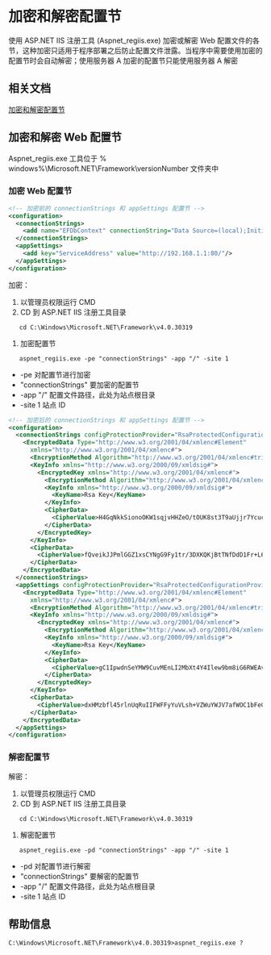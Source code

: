 
# 加密和解密配置节

使用 ASP.NET IIS 注册工具 (Aspnet_regiis.exe) 加密或解密 Web 配置文件的各节，这种加密只适用于程序部署之后防止配置文件泄露。当程序中需要使用加密的配置节时会自动解密；使用服务器 A 加密的配置节只能使用服务器 A 解密

## 相关文档

[加密和解密配置节][]

## 加密和解密 Web 配置节

Aspnet_regiis.exe 工具位于 % windows%\Microsoft.NET\Framework\versionNumber 文件夹中

### 加密 Web 配置节

```xml
<!-- 加密前的 connectionStrings 和 appSettings 配置节 -->
<configuration>
  <connectionStrings>
    <add name="EFDbContext" connectionString="Data Source=(local);Initial Catalog=DB;User ID=sa;Password=sa123" providerName="System.Data.SqlClient" />
  </connectionStrings>
  <appSettings>
    <add key="ServiceAddress" value="http://192.168.1.1:80/"/>
  </appSettings>
</configuration>
```

加密：

1. 以管理员权限运行 CMD
2. CD 到 ASP.NET IIS 注册工具目录

```shell
   cd C:\Windows\Microsoft.NET\Framework\v4.0.30319
```

1. 加密配置节

```shell
   aspnet_regiis.exe -pe "connectionStrings" -app "/" -site 1
```

* -pe 对配置节进行加密
* "connectionStrings" 要加密的配置节
* -app "/" 配置文件路径，此处为站点根目录
* -site 1 站点 ID

```xml
<!-- 加密后的 connectionStrings 和 appSettings 配置节 -->
<configuration>
  <connectionStrings configProtectionProvider="RsaProtectedConfigurationProvider">
    <EncryptedData Type="http://www.w3.org/2001/04/xmlenc#Element"
      xmlns="http://www.w3.org/2001/04/xmlenc#">
      <EncryptionMethod Algorithm="http://www.w3.org/2001/04/xmlenc#tripledes-cbc" />
      <KeyInfo xmlns="http://www.w3.org/2000/09/xmldsig#">
        <EncryptedKey xmlns="http://www.w3.org/2001/04/xmlenc#">
          <EncryptionMethod Algorithm="http://www.w3.org/2001/04/xmlenc#rsa-1_5" />
          <KeyInfo xmlns="http://www.w3.org/2000/09/xmldsig#">
            <KeyName>Rsa Key</KeyName>
          </KeyInfo>
          <CipherData>
            <CipherValue>H4GqNkkSionoOKW1sqjvHHZeO/tOUK8st3T9aUjjr7YcucQlcA0EwLb8uZ79YpHpebxVIlMwanc4eDbAfAW4K7B+jaQxMktVcUqrwmkPZQRiW52FnEhRiQte2Dj8o4/ZJ34MqyoM7h3uRuccxwBhZZWtaqAI+E1zHHwt6nJoanXjKuNV2jPhArE4P9UcpiNWFNoHuW4vqUPeYKDqgPYd7F9qmf+7Q/I/dUuCjHzOGzuWe3ZMijHxYrO9Kmah+iy2kteaU2EYwdD1VvriGKTE21MJthXVO0BESAk+o4oJT2BHMPI62cV7hmOcqTdYydHSzntoIIqk+ueBwhd5UPsNvQ==</CipherValue>
          </CipherData>
        </EncryptedKey>
      </KeyInfo>
      <CipherData>
        <CipherValue>fQveikJJPmlGGZ1xsCYNgG9Fy1tr/3DXKQKjBtTNfDdD1Fr+L6TsFsd95kpP6CR6jOmUsAQmMUsXpimWAhk5djojzkVOKloF3j91iVKDHxCT27S4VuHtAIgVHhgWJv4MOSst8vjHBf85662BIi74rBU1D21cw3L8EWe31Z4nEONwxtrKnpeJBPB4maVwETnu83JTal3bgWMtcE7vbTILmrYuKWlcakzZNlQ7Mhhoc0zCBuI5P41fjuGTK18r05oEObDqR8gLDUoipgE83zezaA==</CipherValue>
      </CipherData>
    </EncryptedData>
  </connectionStrings>
  <appSettings configProtectionProvider="RsaProtectedConfigurationProvider">
    <EncryptedData Type="http://www.w3.org/2001/04/xmlenc#Element"
      xmlns="http://www.w3.org/2001/04/xmlenc#">
      <EncryptionMethod Algorithm="http://www.w3.org/2001/04/xmlenc#tripledes-cbc" />
      <KeyInfo xmlns="http://www.w3.org/2000/09/xmldsig#">
        <EncryptedKey xmlns="http://www.w3.org/2001/04/xmlenc#">
          <EncryptionMethod Algorithm="http://www.w3.org/2001/04/xmlenc#rsa-1_5" />
          <KeyInfo xmlns="http://www.w3.org/2000/09/xmldsig#">
            <KeyName>Rsa Key</KeyName>
          </KeyInfo>
          <CipherData>
            <CipherValue>gC1IpwdnSeYMW9CuvMEnLI2MbXt4Y4Ilew9bm8iG6RWEAvLiJ4pnQZZ1qP+ycsPeVHrjbGuBZViOa/t3ZMfI5FOOcDmlanVmyw+QmUCUzTtNLfLoUJaN3JGBQkioG6CVxlFcbo9POop8BXJAbRLymL+SpryXTrcx3nlJjj5TMDWXE170To88ZG5ll0dPujSjJ6kgOkURjCAhT7xbFKsS+l/E0FX36bfqbtzUmWb7ong4MVwe86z7eR5Ega9+6iYpw5nQhuSLR9IjOftLRan2/EB2iFiiopBQrwXB6pCzC5q08Yyq4pqdn5G1dEVBKdanljJiXrltxGwKu0fb524hQg==</CipherValue>
          </CipherData>
        </EncryptedKey>
      </KeyInfo>
      <CipherData>
        <CipherValue>dxHMzbfl45rlnUqRuIIFWFFyYuVLsh+VZWuYWJV7afWOC1bFeGREX2d+2JN/hkaPl9x+oFDt5llznHvrbsVPK+cCDjdmPgYhxMWXG51ENsqCRBizPbD7QnFeQlIwT7eQVHUEZbMyeAE=</CipherValue>
      </CipherData>
    </EncryptedData>
  </appSettings>
</configuration>
```

### 解密配置节

解密：

1. 以管理员权限运行 CMD
2. CD 到 ASP.NET IIS 注册工具目录

```shell
   cd C:\Windows\Microsoft.NET\Framework\v4.0.30319
```

1. 解密配置节

```shell
   aspnet_regiis.exe -pd "connectionStrings" -app "/" -site 1
```

* -pd 对配置节进行解密
* "connectionStrings" 要解密的配置节
* -app "/" 配置文件路径，此处为站点根目录
* -site 1 站点 ID

## 帮助信息

```shell
C:\Windows\Microsoft.NET\Framework\v4.0.30319>aspnet_regiis.exe ?
```

<!-- links -->
[加密和解密配置节]: https://msdn.microsoft.com/zh-cn/library/zhhddkxy(v=vs.100).aspx
<!-- images -->
<!-- files -->
